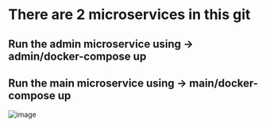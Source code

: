 # There are 2 microservices in this git

## Run the admin microservice using -> admin/docker-compose up

## Run the main microservice using -> main/docker-compose up


![image](https://user-images.githubusercontent.com/64198273/211212253-e07cb16f-a91d-48d3-b83c-fbbafc5133cc.png)
